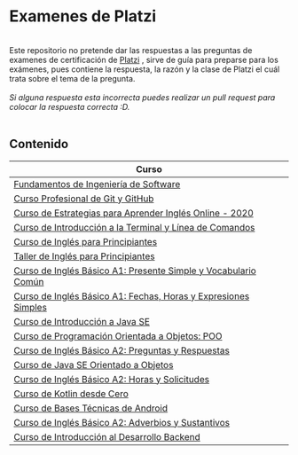 # Examenes de Platzi

<br>Este repositorio no pretende dar las respuestas a las preguntas de examenes de certificación de [Platzi](https://platzi.com) , sirve de guía para preparse para los exámenes, pues contiene la respuesta, la razón y la clase de Platzi el cuál trata sobre el tema de la pregunta.
<br><br>
*Si alguna respuesta esta incorrecta puedes realizar un pull request para colocar la respuesta correcta :D.*
<br><br>
## Contenido

|Curso|
|-----------|
|[Fundamentos de Ingeniería de Software](FundamentosIS.md)| 
|[Curso Profesional de Git y GitHub](CursoGit.md)| 
|[Curso de Estrategias para Aprender Inglés Online - 2020](EstrategiaInglesOnline.md)|
|[Curso de Introducción a la Terminal y Línea de Comandos](IntroduccionTerminal.md)|
|[Curso de Inglés para Principiantes](EnglishBeginners.md)|
|[Taller de Inglés para Principiantes](TallerPrincipiantes.md)|	
|[Curso de Inglés Básico A1: Presente Simple y Vocabulario Común](englishA1_PresentSimple.md)|
|[Curso de Inglés Básico A1: Fechas, Horas y Expresiones Simples](englishA1_Dates.md)|
|[Curso de Introducción a Java SE](javaSE.md)|
|[Curso de Programación Orientada a Objetos: POO](Poo.md)|
|[Curso de Inglés Básico A2: Preguntas y Respuestas](EnglishA2_q&a.md)|
|[Curso de Java SE Orientado a Objetos](JavaSEPoo.md)|
|[Curso de Inglés Básico A2: Horas y Solicitudes](EnglishA2_hours&request.md)|
|[Curso de Kotlin desde Cero](Kotlin_desde0.md)|
|[Curso de Bases Técnicas de Android](BasesTecnicasAndroid.md)|
|[Curso de Inglés Básico A2: Adverbios y Sustantivos](englishA2_Adverbs&Nouns.md)|
|[Curso de Introducción al Desarrollo Backend](IntroduccionBackend.md)|

&nbsp;

